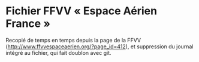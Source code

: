 Fichier FFVV « Espace Aérien France »
========

Recopié de temps en temps depuis la page de la FFVV (http://www.ffvvespaceaerien.org/?page_id=412), et suppression
du journal intégré au fichier, qui fait doublon avec git.
